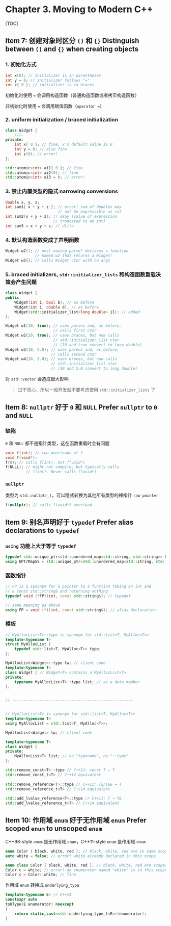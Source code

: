 # Chapter 3. Moving to Modern C++

[TOC]

## Item 7: 创建对象时区分 `()` 和 `{}` Distinguish between `()` and `{}` when creating objects 

### 1. 初始化方式

```c++
int x(0); // initializer is in parentheses
int y = 0; // initializer follows "="
int z{ 0 }; // initializer is in braces
```

初始化时使用 `=` 会调用构造函数（普通构造函数或者拷贝构造函数）

非初始化时使用 `=` 会调用赋值函数（`operator =`）

### 2. uniform initialization / braced initialization

```c++
class Widget {
	///…
private:
    int x{ 0 }; // fine, x's default value is 0
    int y = 0; // also fine
    int z(0); // error!
};
```

```c++
std::atomic<int> ai1{ 0 }; // fine
std::atomic<int> ai2(0); // fine
std::atomic<int> ai3 = 0; // error!
```

### 3. 禁止内置类型的隐式  **narrowing conversions** 

```c++
double x, y, z;
int sum1{ x + y + z }; // error! sum of doubles may
                       // not be expressible as int
int sum2(x + y + z); // okay (value of expression
                     // truncated to an int)
int sum3 = x + y + z; // ditto
```

### 4. 默认构造函数变成了声明函数

```c++
Widget w2(); // most vexing parse! declares a function
             // named w2 that returns a Widget!
Widget w3{}; // calls Widget ctor with no args
```

### 5. braced initializers, `std::initializer_lists` 和构造函数重载决策会产生问题

```c++
class Widget {
public:
    Widget(int i, bool b); // as before
    Widget(int i, double d); // as before
    Widget(std::initializer_list<long double> il); // added
};

Widget w1(10, true); // uses parens and, as before,
                     // calls first ctor
Widget w2{10, true}; // uses braces, but now calls
                     // std::initializer_list ctor
                     // (10 and true convert to long double)
Widget w3(10, 5.0); // uses parens and, as before,
                    // calls second ctor
Widget w4{10, 5.0}; // uses braces, but now calls
                    // std::initializer_list ctor
                    // (10 and 5.0 convert to long double)
```

对 `std::vector` 会造成很大影响

> 过于恶心，所以一般开发就不要考虑使用 `std::initializer_lists` 了

## Item 8: `nullptr` 好于 `0` 和 `NULL` Prefer `nullptr` to `0` and `NULL` 

### 缺陷

`0` 和 `NULL` 都不是指针类型，这在函数重载时会有问题

```c++
void f(int); // two overloads of f
void f(void*);
f(0); // calls f(int), not f(void*)
f(NULL); // might not compile, but typically calls
         // f(int). Never calls f(void*)
```

### `nullptr` 

类型为 `std::nullptr_t`，可以隐式转换为其他所有类型的裸指针 `raw pointer` 

```c++
f(nullptr); // calls f(void*) overload
```

## Item 9: 别名声明好于 `typedef` Prefer alias declarations to `typedef` 

### `using` 功能上大于等于 `typedef` 

```c++
typedef std::unique_ptr<std::unordered_map<std::string, std::string>> UPtrMapSS;
using UPtrMapSS = std::unique_ptr<std::unordered_map<std::string, std::string>>;
```

### 函数指针

```c++
// FP is a synonym for a pointer to a function taking an int and
// a const std::string& and returning nothing
typedef void (*FP)(int, const std::string&); // typedef

// same meaning as above
using FP = void (*)(int, const std::string&); // alias declaration
```

### 模板

```c++
// MyAllocList<T>::type is synonym for std::list<T, MyAlloc<T>>
template<typename T>
struct MyAllocList {
    typedef std::list<T, MyAlloc<T>> type;
};

MyAllocList<Widget>::type lw; // client code
template<typename T>
class Widget { // Widget<T> contains a MyAllocList<T>
private:
	typename MyAllocList<T>::type list; // as a data member
};


// -----------------------------------------------------


// MyAllocList<T> is synonym for std::list<T, MyAlloc<T>>
template<typename T> 
using MyAllocList = std::list<T, MyAlloc<T>>;

MyAllocList<Widget> lw; // client code

template<typename T>
class Widget {
private:
    MyAllocList<T> list; // no "typename", no "::type"
};
```

```c++
std::remove_const<T>::type // C++11: const T → T
std::remove_const_t<T> // C++14 equivalent
    
std::remove_reference<T>::type // C++11: T&/T&& → T
std::remove_reference_t<T> // C++14 equivalent
    
std::add_lvalue_reference<T>::type // C++11: T → T&
std::add_lvalue_reference_t<T> // C++14 equivalent
```

## Item 10: 作用域 `enum` 好于无作用域 `enum` Prefer scoped `enum` to unscoped `enum` 

C++98-style `enum` 是无作用域 `enum`，C++11-style `enum` 是作用域 `enum` 

```c++
enum Color { black, white, red }; // black, white, red are in same scope as Color
auto white = false; // error! white already declared in this scope
```

```c++
enum class Color { black, white, red }; // black, white, red are scoped to Color
Color c = white; // error! no enumerator named "white" is in this scope
Color c = Color::white; // fine
```

作用域 `enum` 转换成 `underlying_type` 

```c++
template<typename E> // C++14
constexpr auto
toUType(E enumerator) noexcept
{
    return static_cast<std::underlying_type_t<E>>(enumerator);
}
```

